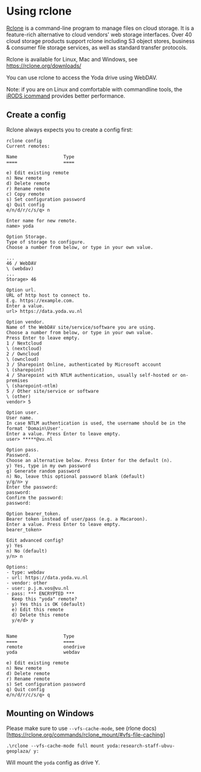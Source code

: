 # Using rclone
[Rclone](https://rclone.org/) is a command-line program to manage files on cloud storage. 
It is a feature-rich alternative to cloud vendors' web storage interfaces. 
Over 40 cloud storage products support rclone including S3 object stores, business & consumer file storage services, 
as well as standard transfer protocols.

Rclone is available for Linux, Mac and Windows, see https://rclone.org/downloads/ 

You can use rclone to access the Yoda drive using WebDAV.

Note: if you are on Linux and comfortable with commandline tools, the [iRODS icommand](icommands.md) provides better performance.

## Create a config
Rclone always expects you to create a config first:
```
rclone config
Current remotes:

Name                 Type
====                 ====

e) Edit existing remote
n) New remote
d) Delete remote
r) Rename remote
c) Copy remote
s) Set configuration password
q) Quit config
e/n/d/r/c/s/q> n

Enter name for new remote.
name> yoda

Option Storage.
Type of storage to configure.
Choose a number from below, or type in your own value.

...
46 / WebDAV
\ (webdav)
...
Storage> 46

Option url.
URL of http host to connect to.
E.g. https://example.com.
Enter a value.
url> https://data.yoda.vu.nl

Option vendor.
Name of the WebDAV site/service/software you are using.
Choose a number from below, or type in your own value.
Press Enter to leave empty.
1 / Nextcloud
\ (nextcloud)
2 / Owncloud
\ (owncloud)
3 / Sharepoint Online, authenticated by Microsoft account
\ (sharepoint)
4 / Sharepoint with NTLM authentication, usually self-hosted or on-premises
\ (sharepoint-ntlm)
5 / Other site/service or software
\ (other)
vendor> 5

Option user.
User name.
In case NTLM authentication is used, the username should be in the format 'Domain\User'.
Enter a value. Press Enter to leave empty.
user> *****@vu.nl

Option pass.
Password.
Choose an alternative below. Press Enter for the default (n).
y) Yes, type in my own password
g) Generate random password
n) No, leave this optional password blank (default)
y/g/n> y
Enter the password:
password:
Confirm the password:
password:

Option bearer_token.
Bearer token instead of user/pass (e.g. a Macaroon).
Enter a value. Press Enter to leave empty.
bearer_token>

Edit advanced config?
y) Yes
n) No (default)
y/n> n

Options:
- type: webdav
- url: https://data.yoda.vu.nl
- vendor: other
- user: p.j.m.vos@vu.nl
- pass: *** ENCRYPTED ***
  Keep this "yoda" remote?
  y) Yes this is OK (default)
  e) Edit this remote
  d) Delete this remote
  y/e/d> y


Name                 Type
====                 ====
remote               onedrive
yoda                 webdav

e) Edit existing remote
n) New remote
d) Delete remote
r) Rename remote
s) Set configuration password
q) Quit config
e/n/d/r/c/s/q> q
```

## Mounting on Windows
Please make sure to use `--vfs-cache-mode`, see (rlone docs)[https://rclone.org/commands/rclone_mount/#vfs-file-caching]

```
.\rclone --vfs-cache-mode full mount yoda:research-staff-ubvu-geoplaza/ y:
```
Will mount the `yoda` config as drive Y.